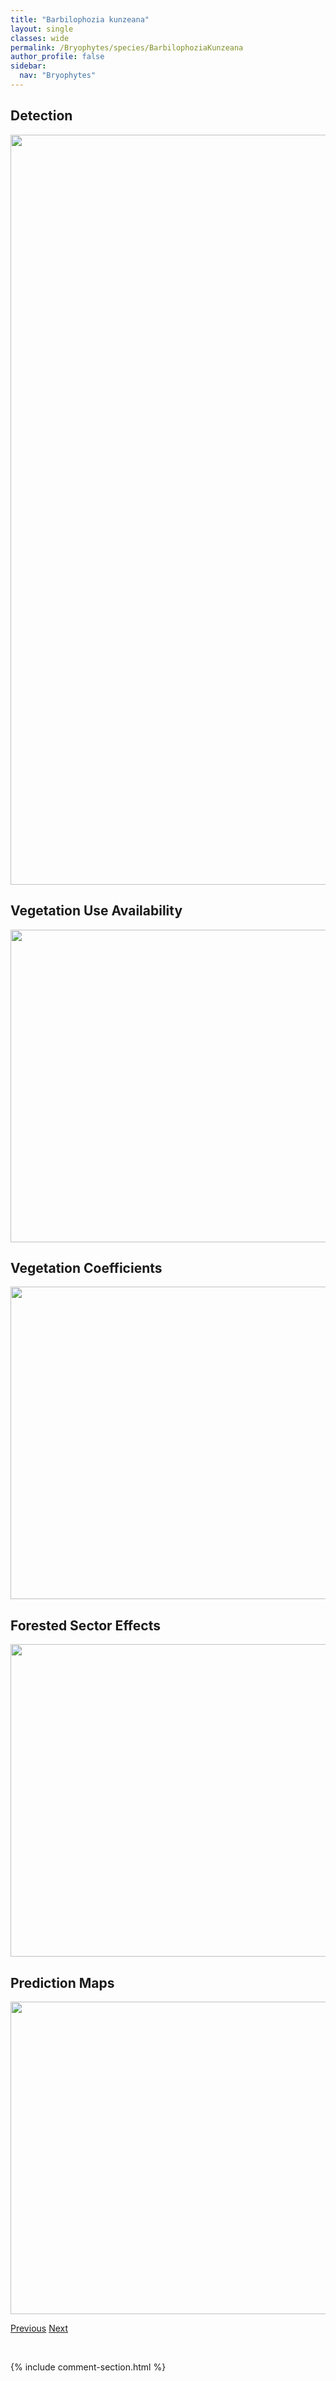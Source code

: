 ```yaml
---
title: "Barbilophozia kunzeana"
layout: single
classes: wide
permalink: /Bryophytes/species/BarbilophoziaKunzeana
author_profile: false
sidebar:
  nav: "Bryophytes"
---
```


<h2>Detection</h2>

<a href="https://drive.google.com/uc?export=view&id=1bdW_ACkL_WvHxWNOm6ZcJvpjhnzrAEMj">
<img src="https://drive.google.com/uc?export=view&id=1bdW_ACkL_WvHxWNOm6ZcJvpjhnzrAEMj" height = "1200" width = "800">
</a>


<h2>Vegetation Use Availability</h2>

<a href="https://drive.google.com/uc?export=view&id=1AD8qxLcVVMYsNAEoRa5lgVfMjMX2ztYj">
<img src="https://drive.google.com/uc?export=view&id=1AD8qxLcVVMYsNAEoRa5lgVfMjMX2ztYj" height = "500" width = "1000">
</a>


<h2>Vegetation Coefficients</h2>

<a href="https://drive.google.com/uc?export=view&id=1eJJXDSs0uR91dLYWmtPjiumcz-7t2l52">
<img src="https://drive.google.com/uc?export=view&id=1eJJXDSs0uR91dLYWmtPjiumcz-7t2l52" height = "500" width = "1000">
</a>


<h2>Forested Sector Effects</h2>

<a href="https://drive.google.com/uc?export=view&id=1jP_iU19f_ShPPbkRhC7VadJQgUtd0JsY">
<img src="https://drive.google.com/uc?export=view&id=1jP_iU19f_ShPPbkRhC7VadJQgUtd0JsY" height = "500" width = "1000">
</a>


<h2>Prediction Maps</h2>

<a href="https://drive.google.com/uc?export=view&id=1FXUfJ2TTbO3HQqXahINqKA2-UoKQpQDY">
<img src="https://drive.google.com/uc?export=view&id=1FXUfJ2TTbO3HQqXahINqKA2-UoKQpQDY" height = "500" width = "1000">
</a>


<a href="/DevelopmentWebsite/Bryophytes/species/BarbilophoziaHatcheri" class="pagination--pager" title="Barbilophozia hatcheri">Previous</a> <a href="/DevelopmentWebsite/Bryophytes/species/BarbilophoziaLycopodioides" class="pagination--pager" title="Barbilophozia lycopodioides">Next</a>

<p>&nbsp;</p>

{% include comment-section.html %}
